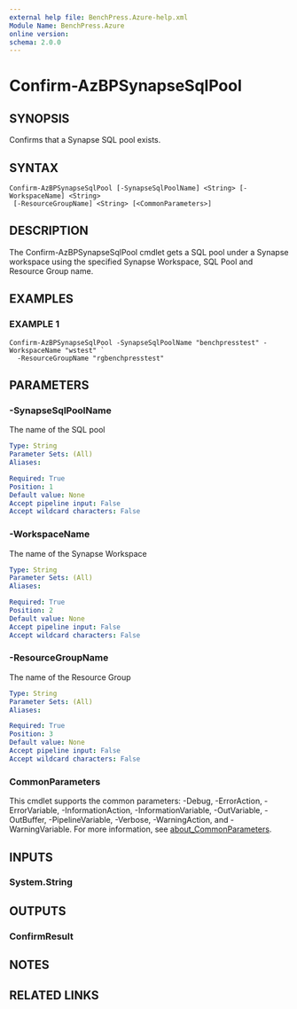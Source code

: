 ```yaml
---
external help file: BenchPress.Azure-help.xml
Module Name: BenchPress.Azure
online version:
schema: 2.0.0
---
```


# Confirm-AzBPSynapseSqlPool

## SYNOPSIS
Confirms that a Synapse SQL pool exists.

## SYNTAX

```
Confirm-AzBPSynapseSqlPool [-SynapseSqlPoolName] <String> [-WorkspaceName] <String>
 [-ResourceGroupName] <String> [<CommonParameters>]
```

## DESCRIPTION
The Confirm-AzBPSynapseSqlPool cmdlet gets a SQL pool under a Synapse workspace using the specified
Synapse Workspace, SQL Pool and Resource Group name.

## EXAMPLES

### EXAMPLE 1
```
Confirm-AzBPSynapseSqlPool -SynapseSqlPoolName "benchpresstest" -WorkspaceName "wstest" `
  -ResourceGroupName "rgbenchpresstest"
```

## PARAMETERS

### -SynapseSqlPoolName
The name of the SQL pool

```yaml
Type: String
Parameter Sets: (All)
Aliases:

Required: True
Position: 1
Default value: None
Accept pipeline input: False
Accept wildcard characters: False
```

### -WorkspaceName
The name of the Synapse Workspace

```yaml
Type: String
Parameter Sets: (All)
Aliases:

Required: True
Position: 2
Default value: None
Accept pipeline input: False
Accept wildcard characters: False
```

### -ResourceGroupName
The name of the Resource Group

```yaml
Type: String
Parameter Sets: (All)
Aliases:

Required: True
Position: 3
Default value: None
Accept pipeline input: False
Accept wildcard characters: False
```

### CommonParameters
This cmdlet supports the common parameters: -Debug, -ErrorAction, -ErrorVariable, -InformationAction, -InformationVariable, -OutVariable, -OutBuffer, -PipelineVariable, -Verbose, -WarningAction, and -WarningVariable. For more information, see [about_CommonParameters](http://go.microsoft.com/fwlink/?LinkID=113216).

## INPUTS

### System.String
## OUTPUTS

### ConfirmResult
## NOTES

## RELATED LINKS
